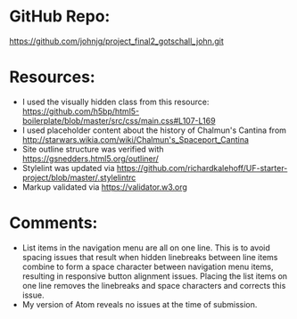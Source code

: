 # GitHub Repo:
https://github.com/johnjg/project_final2_gotschall_john.git

# Resources:
- I used the visually hidden class from this resource: https://github.com/h5bp/html5-boilerplate/blob/master/src/css/main.css#L107-L169
- I used placeholder content about the history of Chalmun's Cantina from http://starwars.wikia.com/wiki/Chalmun's_Spaceport_Cantina
- Site outline structure was verified with https://gsnedders.html5.org/outliner/
- Stylelint was updated via https://github.com/richardkalehoff/UF-starter-project/blob/master/.stylelintrc
- Markup validated via https://validator.w3.org

# Comments:
- List items in the navigation menu are all on one line. This is to avoid spacing issues that result when hidden linebreaks between line items combine to form a space character between navigation menu items, resulting in responsive button alignment issues. Placing the list items on one line removes the linebreaks and space characters and corrects this issue.
- My version of Atom reveals no issues at the time of submission.
